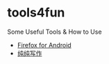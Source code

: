 # tools4fun
Some Useful Tools &amp; How to Use

* [Firefox for Android](https://shadowquark.github.io/firefox/)
* [纯纯写作](https://play.google.com/store/apps/details?id=com.drakeet.purewriter)
